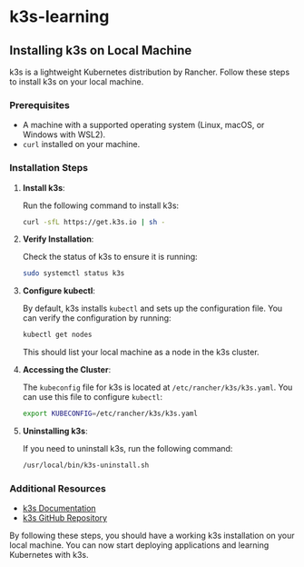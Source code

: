 # k3s-learning

## Installing k3s on Local Machine

k3s is a lightweight Kubernetes distribution by Rancher. Follow these steps to install k3s on your local machine.

### Prerequisites

- A machine with a supported operating system (Linux, macOS, or Windows with WSL2).
- `curl` installed on your machine.

### Installation Steps

1. **Install k3s**:

    Run the following command to install k3s:

    ```sh
    curl -sfL https://get.k3s.io | sh -
    ```

2. **Verify Installation**:

    Check the status of k3s to ensure it is running:

    ```sh
    sudo systemctl status k3s
    ```

3. **Configure kubectl**:

    By default, k3s installs `kubectl` and sets up the configuration file. You can verify the configuration by running:

    ```sh
    kubectl get nodes
    ```

    This should list your local machine as a node in the k3s cluster.

4. **Accessing the Cluster**:

    The `kubeconfig` file for k3s is located at `/etc/rancher/k3s/k3s.yaml`. You can use this file to configure `kubectl`:

    ```sh
    export KUBECONFIG=/etc/rancher/k3s/k3s.yaml
    ```

5. **Uninstalling k3s**:

    If you need to uninstall k3s, run the following command:

    ```sh
    /usr/local/bin/k3s-uninstall.sh
    ```

### Additional Resources

- [k3s Documentation](https://rancher.com/docs/k3s/latest/en/)
- [k3s GitHub Repository](https://github.com/k3s-io/k3s)

By following these steps, you should have a working k3s installation on your local machine. You can now start deploying applications and learning Kubernetes with k3s.
